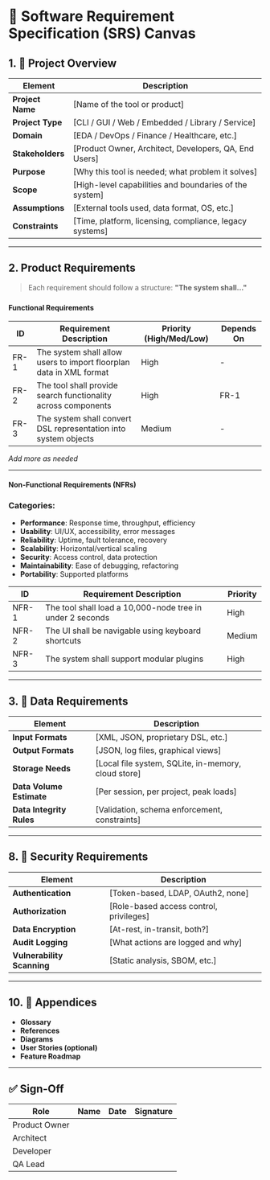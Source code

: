 # 📘 Software Requirement Specification (SRS) Canvas

## 1. 📌 Project Overview
| Element             | Description |
|---------------------|-------------|
| **Project Name**     | [Name of the tool or product] |
| **Project Type**     | [CLI / GUI / Web / Embedded / Library / Service] |
| **Domain**           | [EDA / DevOps / Finance / Healthcare, etc.] |
| **Stakeholders**     | [Product Owner, Architect, Developers, QA, End Users] |
| **Purpose**          | [Why this tool is needed; what problem it solves] |
| **Scope**            | [High-level capabilities and boundaries of the system] |
| **Assumptions**      | [External tools used, data format, OS, etc.] |
| **Constraints**      | [Time, platform, licensing, compliance, legacy systems] |

---

## 2. Product Requirements
> Each requirement should follow a structure: **"The system shall..."**
### <PRQ Number>
#### Functional Requirements
| ID | Requirement Description | Priority (High/Med/Low) | Depends On |
|----|--------------------------|--------------------------|------------|
| FR-1 | The system shall allow users to import floorplan data in XML format | High | - |
| FR-2 | The tool shall provide search functionality across components | High | FR-1 |
| FR-3 | The system shall convert DSL representation into system objects | Medium | - |

_Add more as needed_

---

#### Non-Functional Requirements (NFRs)

### Categories:
- **Performance**: Response time, throughput, efficiency
- **Usability**: UI/UX, accessibility, error messages
- **Reliability**: Uptime, fault tolerance, recovery
- **Scalability**: Horizontal/vertical scaling
- **Security**: Access control, data protection
- **Maintainability**: Ease of debugging, refactoring
- **Portability**: Supported platforms

| ID | Requirement Description | Priority |
|----|--------------------------|----------|
| NFR-1 | The tool shall load a 10,000-node tree in under 2 seconds | High |
| NFR-2 | The UI shall be navigable using keyboard shortcuts | Medium |
| NFR-3 | The system shall support modular plugins | High |

---


## 3. 📂 Data Requirements

| Element | Description |
|---------|-------------|
| **Input Formats** | [XML, JSON, proprietary DSL, etc.] |
| **Output Formats** | [JSON, log files, graphical views] |
| **Storage Needs** | [Local file system, SQLite, in-memory, cloud store] |
| **Data Volume Estimate** | [Per session, per project, peak loads] |
| **Data Integrity Rules** | [Validation, schema enforcement, constraints] |

---

## 8. 🔐 Security Requirements

| Element | Description |
|---------|-------------|
| **Authentication** | [Token-based, LDAP, OAuth2, none] |
| **Authorization** | [Role-based access control, privileges] |
| **Data Encryption** | [At-rest, in-transit, both?] |
| **Audit Logging** | [What actions are logged and why] |
| **Vulnerability Scanning** | [Static analysis, SBOM, etc.] |

---

## 10. 🧩 Appendices

- **Glossary**
- **References**
- **Diagrams**
- **User Stories (optional)**
- **Feature Roadmap**

---

## ✅ Sign-Off

| Role | Name | Date | Signature |
|------|------|------|-----------|
| Product Owner |        |       |           |
| Architect     |        |       |           |
| Developer     |        |       |           |
| QA Lead       |        |       |           |

